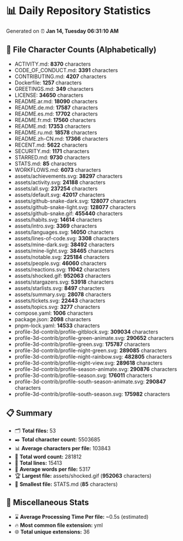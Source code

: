 # 📊 Daily Repository Statistics
Generated on ⏰ **Jan 14, Tuesday 06:31:10 AM**

## 📂 File Character Counts (Alphabetically)
- ACTIVITY.md: **8370** characters
- CODE_OF_CONDUCT.md: **3391** characters
- CONTRIBUTING.md: **4207** characters
- Dockerfile: **1257** characters
- GREETINGS.md: **349** characters
- LICENSE: **34650** characters
- README.ar.md: **18090** characters
- README.de.md: **17587** characters
- README.es.md: **17702** characters
- README.fr.md: **17560** characters
- README.md: **17353** characters
- README.ru.md: **18578** characters
- README.zh-CN.md: **17366** characters
- RECENT.md: **5622** characters
- SECURITY.md: **1171** characters
- STARRED.md: **9730** characters
- STATS.md: **85** characters
- WORKFLOWS.md: **6073** characters
- assets/achievements.svg: **38297** characters
- assets/activity.svg: **24188** characters
- assets/all.svg: **237254** characters
- assets/default.svg: **42017** characters
- assets/github-snake-dark.svg: **128077** characters
- assets/github-snake-light.svg: **128077** characters
- assets/github-snake.gif: **455440** characters
- assets/habits.svg: **14614** characters
- assets/intro.svg: **3369** characters
- assets/languages.svg: **14050** characters
- assets/lines-of-code.svg: **3308** characters
- assets/mine-dark.svg: **38492** characters
- assets/mine-light.svg: **38465** characters
- assets/notable.svg: **225184** characters
- assets/people.svg: **46060** characters
- assets/reactions.svg: **11042** characters
- assets/shocked.gif: **952063** characters
- assets/stargazers.svg: **53918** characters
- assets/starlists.svg: **8497** characters
- assets/summary.svg: **28078** characters
- assets/tickets.svg: **22443** characters
- assets/topics.svg: **3277** characters
- compose.yaml: **1006** characters
- package.json: **2098** characters
- pnpm-lock.yaml: **14533** characters
- profile-3d-contrib/profile-gitblock.svg: **309034** characters
- profile-3d-contrib/profile-green-animate.svg: **290652** characters
- profile-3d-contrib/profile-green.svg: **175787** characters
- profile-3d-contrib/profile-night-green.svg: **289085** characters
- profile-3d-contrib/profile-night-rainbow.svg: **482805** characters
- profile-3d-contrib/profile-night-view.svg: **289618** characters
- profile-3d-contrib/profile-season-animate.svg: **290876** characters
- profile-3d-contrib/profile-season.svg: **176011** characters
- profile-3d-contrib/profile-south-season-animate.svg: **290847** characters
- profile-3d-contrib/profile-south-season.svg: **175982** characters

## 📋 Summary
- 🗂️ **Total files:** 53
- ✒️ **Total character count:** 5503685
- 📊 **Average characters per file:** 103843
- 📝 **Total word count:** 281812
- 🧾 **Total lines:** 15413
- 📐 **Average words per file:** 5317
- 🏆 **Largest file:** assets/shocked.gif (**952063** characters)
- 🥉 **Smallest file:** STATS.md (**85** characters)

## 🌟 Miscellaneous Stats
- ⌛ **Average Processing Time Per file:** ~0.5s (estimated)
- 🔥 **Most common file extension:** yml
- 🌐 **Total unique extensions:** 36
